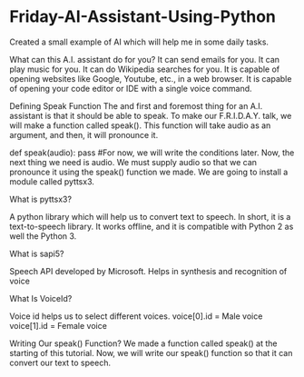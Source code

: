 # Friday-AI-Assistant-Using-Python
Created a small example of AI which will help me in some daily tasks.

What can this A.I. assistant do for you?
It can send emails for you.
It can play music for you.
It can do Wikipedia searches for you.
It is capable of opening websites like Google, Youtube, etc., in a web browser.
It is capable of opening your code editor or IDE with a single voice command.

Defining Speak Function
The and first and foremost thing for an A.I. assistant is that it should be able to speak. To make our F.R.I.D.A.Y. talk, we will make a function called speak(). This function will take audio as an argument, and then, it will pronounce it.

 

def speak(audio):
       pass      #For now, we will write the conditions later.
Now, the next thing we need is audio. We must supply audio so that we can pronounce it using the speak() function we made. We are going to install a module called pyttsx3.

 

What is pyttsx3?

A python library which will help us to convert text to speech. In short, it is a text-to-speech library.
It works offline, and it is compatible with Python 2 as well the Python 3.

What is sapi5?

Speech API developed by Microsoft.
Helps in synthesis and recognition of voice
 

What Is VoiceId?

Voice id helps us to select different voices.
voice[0].id = Male voice 
voice[1].id = Female voice
 

Writing Our speak() Function?
We made a function called speak() at the starting of this tutorial. Now, we will write our speak() function so that it can convert our text to speech.

